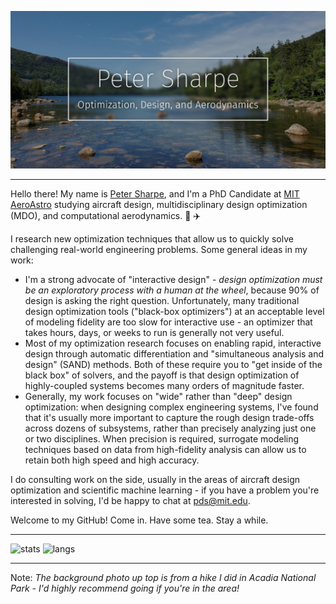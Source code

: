 ![Title Splash](https://github.com/peterdsharpe/peterdsharpe/raw/master/assets/AcadiaEdited.jpg)

-----

Hello there! My name is [Peter Sharpe](http://peterdsharpe.github.io/), and I'm a PhD Candidate at [MIT AeroAstro](https://aeroastro.mit.edu/) studying aircraft design, multidisciplinary design optimization (MDO), and computational aerodynamics. :rocket: :airplane:

I research new optimization techniques that allow us to quickly solve challenging real-world engineering problems. Some general ideas in my work:
* I'm a strong advocate of "interactive design" - *design optimization must be an exploratory process with a human at the wheel*, because 90% of design is asking the right question. Unfortunately, many traditional design optimization tools ("black-box optimizers") at an acceptable level of modeling fidelity are too slow for interactive use - an optimizer that takes hours, days, or weeks to run is generally not very useful.
* Most of my optimization research focuses on enabling rapid, interactive design through automatic differentiation and "simultaneous analysis and design" (SAND) methods. Both of these require you to "get inside of the black box" of solvers, and the payoff is that design optimization of highly-coupled systems becomes many orders of magnitude faster.
* Generally, my work focuses on "wide" rather than "deep" design optimization: when designing complex engineering systems, I've found that it's usually more important to capture the rough design trade-offs across dozens of subsystems, rather than precisely analyzing just one or two disciplines. When precision is required, surrogate modeling techniques based on data from high-fidelity analysis can allow us to retain both high speed and high accuracy.

I do consulting work on the side, usually in the areas of aircraft design optimization and scientific machine learning - if you have a problem you're interested in solving, I'd be happy to chat at pds@mit.edu.

Welcome to my GitHub! Come in. Have some tea. Stay a while.

-----
![stats](https://github-readme-stats.vercel.app/api?username=peterdsharpe&show_icons=true&count_private=true)
![langs](https://github-readme-stats.vercel.app/api/top-langs/?username=peterdsharpe&hide=HTML,CSS,SCSS,jupyter%20notebook,g-code&layout=compact)

-----
Note:
*The background photo up top is from a hike I did in Acadia National Park - I'd highly recommend going if you're in the area!*

